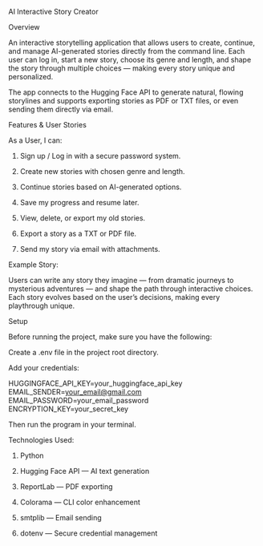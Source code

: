 AI Interactive Story Creator

Overview

An interactive storytelling application that allows users to create, continue, and manage AI-generated stories directly from the command line.
Each user can log in, start a new story, choose its genre and length, and shape the story through multiple choices — making every story unique and personalized.

The app connects to the Hugging Face API to generate natural, flowing storylines and supports exporting stories as PDF or TXT files, or even sending them directly via email.

Features & User Stories

As a User, I can:

1. Sign up / Log in with a secure password system.

2. Create new stories with chosen genre and length.

3. Continue stories based on AI-generated options.

4. Save my progress and resume later.

5. View, delete, or export my old stories.

6. Export a story as a TXT or PDF file.

7. Send my story via email with attachments.

Example Story:

Users can write any story they imagine — from dramatic journeys to mysterious adventures — and shape the path through interactive choices.
Each story evolves based on the user’s decisions, making every playthrough unique.

Setup

Before running the project, make sure you have the following:

Create a .env file in the project root directory.

Add your credentials:

HUGGINGFACE_API_KEY=your_huggingface_api_key
EMAIL_SENDER=your_email@gmail.com
EMAIL_PASSWORD=your_email_password
ENCRYPTION_KEY=your_secret_key


Then run the program in your terminal.

Technologies Used:

1. Python

2. Hugging Face API — AI text generation

3. ReportLab — PDF exporting

4. Colorama — CLI color enhancement

5. smtplib — Email sending

6. dotenv — Secure credential management